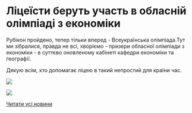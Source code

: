 # Ліцеїсти беруть участь в обласній олімпіаді з економіки

Рубікон пройдено, тепер тільки вперед - Всеукраїнська олімпіада.Тут ми зібралися, правда не всі, хворіємо - призери обласної олімпіади з економіки - в суттєво оновленому кабінеті кафедри економіки та географії.

Дякую всім, хто допомагає ліцею в такий непростий для країни час.

![](/images/blog/ліцеїсти-беруть-участь-в-обласній-олімпіаді-з-економіки/vg1.jpg)

![](/images/blog/ліцеїсти-беруть-участь-в-обласній-олімпіаді-з-економіки/vg2.jpg)

[Читати усі новини](/news)
